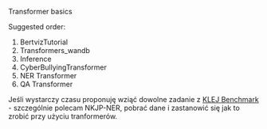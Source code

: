Transformer basics

Suggested order:

1. BertvizTutorial
2. Transformers_wandb
3. Inference
4. CyberBullyingTransformer
5. NER Transformer
6. QA Transformer

Jeśli wystarczy czasu proponuję wziąć dowolne zadanie z [KLEJ Benchmark](https://klejbenchmark.com/tasks/) - szczególnie polecam NKJP-NER, pobrać dane i zastanowić się jak to zrobić przy użyciu tranformerów.
